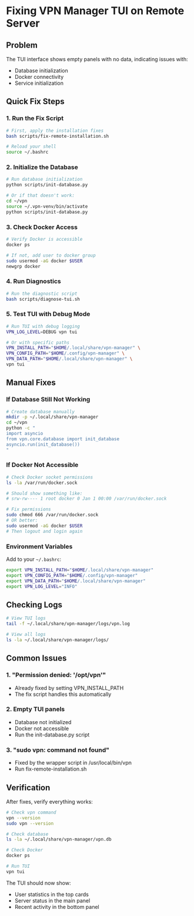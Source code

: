 # Fixing VPN Manager TUI on Remote Server

## Problem
The TUI interface shows empty panels with no data, indicating issues with:
- Database initialization
- Docker connectivity
- Service initialization

## Quick Fix Steps

### 1. Run the Fix Script
```bash
# First, apply the installation fixes
bash scripts/fix-remote-installation.sh

# Reload your shell
source ~/.bashrc
```

### 2. Initialize the Database
```bash
# Run database initialization
python scripts/init-database.py

# Or if that doesn't work:
cd ~/vpn
source ~/.vpn-venv/bin/activate
python scripts/init-database.py
```

### 3. Check Docker Access
```bash
# Verify Docker is accessible
docker ps

# If not, add user to docker group
sudo usermod -aG docker $USER
newgrp docker
```

### 4. Run Diagnostics
```bash
# Run the diagnostic script
bash scripts/diagnose-tui.sh
```

### 5. Test TUI with Debug Mode
```bash
# Run TUI with debug logging
VPN_LOG_LEVEL=DEBUG vpn tui

# Or with specific paths
VPN_INSTALL_PATH="$HOME/.local/share/vpn-manager" \
VPN_CONFIG_PATH="$HOME/.config/vpn-manager" \
VPN_DATA_PATH="$HOME/.local/share/vpn-manager" \
vpn tui
```

## Manual Fixes

### If Database Still Not Working
```bash
# Create database manually
mkdir -p ~/.local/share/vpn-manager
cd ~/vpn
python -c "
import asyncio
from vpn.core.database import init_database
asyncio.run(init_database())
"
```

### If Docker Not Accessible
```bash
# Check Docker socket permissions
ls -la /var/run/docker.sock

# Should show something like:
# srw-rw---- 1 root docker 0 Jan 1 00:00 /var/run/docker.sock

# Fix permissions
sudo chmod 666 /var/run/docker.sock
# OR better:
sudo usermod -aG docker $USER
# Then logout and login again
```

### Environment Variables
Add to your `~/.bashrc`:
```bash
export VPN_INSTALL_PATH="$HOME/.local/share/vpn-manager"
export VPN_CONFIG_PATH="$HOME/.config/vpn-manager"
export VPN_DATA_PATH="$HOME/.local/share/vpn-manager"
export VPN_LOG_LEVEL="INFO"
```

## Checking Logs

```bash
# View TUI logs
tail -f ~/.local/share/vpn-manager/logs/vpn.log

# View all logs
ls -la ~/.local/share/vpn-manager/logs/
```

## Common Issues

### 1. "Permission denied: '/opt/vpn'"
- Already fixed by setting VPN_INSTALL_PATH
- The fix script handles this automatically

### 2. Empty TUI panels
- Database not initialized
- Docker not accessible
- Run the init-database.py script

### 3. "sudo vpn: command not found"
- Fixed by the wrapper script in /usr/local/bin/vpn
- Run fix-remote-installation.sh

## Verification

After fixes, verify everything works:
```bash
# Check vpn command
vpn --version
sudo vpn --version

# Check database
ls -la ~/.local/share/vpn-manager/vpn.db

# Check Docker
docker ps

# Run TUI
vpn tui
```

The TUI should now show:
- User statistics in the top cards
- Server status in the main panel
- Recent activity in the bottom panel
